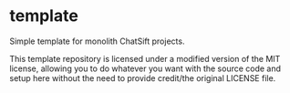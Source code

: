 # template

Simple template for monolith ChatSift projects.

This template repository is licensed under a modified version of the MIT license, allowing you to do whatever you want with the source code and setup here without the need to provide credit/the original LICENSE file.
